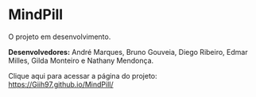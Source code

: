 # MindPill
O projeto em desenvolvimento.

<b>Desenvolvedores:</b> André Marques, Bruno Gouveia, Diego Ribeiro, Edmar Milles, Gilda Monteiro e Nathany Mendonça.


Clique aqui para acessar a página do projeto: https://Giih97.github.io/MindPill/